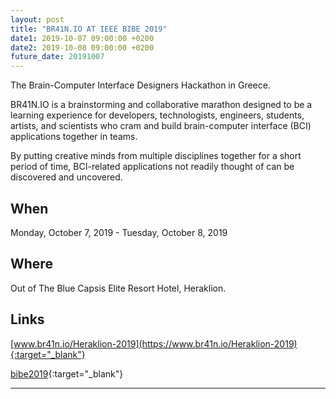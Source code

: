 ```yaml
---
layout: post
title: "BR41N.IO AT IEEE BIBE 2019"
date1: 2019-10-07 09:00:00 +0200
date2: 2019-10-08 09:00:00 +0200
future_date: 20191007
---
```


The Brain-Computer Interface Designers Hackathon in Greece. 

BR41N.IO is a brainstorming and collaborative marathon designed to be a learning experience for  developers, technologists, 
engineers, students, artists, and scientists who cram and build brain-computer interface (BCI) applications together in teams. 

By putting creative minds from multiple disciplines together for a short period of time, BCI-related applications not 
readily thought of can be discovered and uncovered.

## When 
Monday, October 7, 2019 - Tuesday, October 8, 2019 

## Where
Out of The Blue Capsis Elite Resort Hotel, Heraklion. 

## Links
[www.br41n.io/Heraklion-2019](https://www.br41n.io/Heraklion-2019){:target="_blank"}

[bibe2019](https://bibe2019.ics.forth.gr/){:target="_blank"}

---
